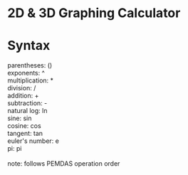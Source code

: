 # 2D & 3D Graphing Calculator
# Syntax
parentheses: ()
\
exponents: ^
\
multiplication: *
\
division: /
\
addition: +
\
subtraction: -
\
natural log: ln
\
sine: sin
\
cosine: cos
\
tangent: tan
\
euler's number: e
\
pi: pi
\
\
note: follows PEMDAS operation order
